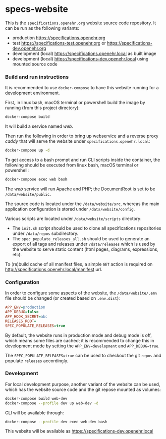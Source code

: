 # specs-website

This is the `specifications.openehr.org` website source code repository.
It can be run as the following variants:
 - production https://specifications.openehr.org
 - test https://specifications-test.openehr.org or https://specifications-dev.openehr.org
 - development (local) https://specifications.openehr.local as built image
 - development (local) https://specifications-dev.openehr.local using mounted source code

### Build and run instructions

It is recommended to use `docker-compose` to have this website running for a development environment.

First, in linux bash, macOS terminal or powershell build the image by running (from this project directory):
```bash
docker-compose build
```

It will build a service named _web_. 

Then run the following in order to bring up webservice and a reverse proxy _caddy_ that will serve the website under `specifications.openehr.local`:
```bash
docker-compose up -d
```

To get access to a bash prompt and run CLI scripts inside the container, the following should be executed from linux bash, macOS terminal or powershell:
```bash
docker-compose exec web bash
```

The _web_ service will run Apache and PHP; the DocumentRoot is set to be `/data/website/public`.

The source code is located under the `/data/website/src`, whereas the main application configuration 
is stored under `/data/website/config`.

Various scripts are located under `/data/website/scripts` directory:
- The `init.sh` script should be used to clone all specifications repositories under `/data/repos` subdirectory.
- The `spec_populate_releases_all.sh` should be used to generate an export of all tags and releases under `/data/releases`
which is used by the website to serve static content (html pages, diagrams, expressions, etc).

To (re)build cache of all manifest files, a simple `GET` action is required on http://specifications.openehr.local/manifest url.

### Configuration

In order to configure some aspects of the website, the `/data/website/.env` file should be changed (or created based on `.env.dist`):
```ini
APP_ENV=production
APP_DEBUG=false
APP_HOOK_SECRET=abc
RELEASES_ROOT=
SPEC_POPULATE_RELEASES=true
```

By default, the website runs in production mode and debug mode is off, which means some files are cached; it is recommended to change this in development mode 
by setting the `APP_ENV=development` and `APP_DEBUG=true`. 

The `SPEC_POPULATE_RELEASES=true` can be used to checkout the git `repos` and populate `releases` accordingly.

### Development
For local development purpose, another variant of the website can be used, which has the website source code and the git repose mounted as volumes:
```bash
docker-compose build web-dev
docker-compose --profile dev up web-dev -d
```
CLI will be available through:
```bash
docker-compose --profile dev exec web-dev bash
```
This website will be available as https://specifications-dev.openehr.local


